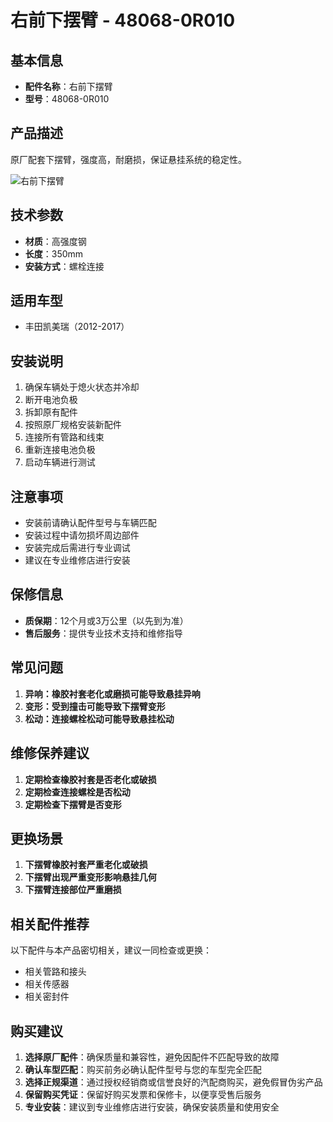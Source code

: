 # 右前下摆臂 - 48068-0R010

## 基本信息

- **配件名称**：右前下摆臂
- **型号**：48068-0R010

## 产品描述

原厂配套下摆臂，强度高，耐磨损，保证悬挂系统的稳定性。


![右前下摆臂](/image/car-parts/48068-0R010.jpg)

## 技术参数

- **材质**：高强度钢
- **长度**：350mm
- **安装方式**：螺栓连接

## 适用车型

- 丰田凯美瑞（2012-2017）

## 安装说明

1. 确保车辆处于熄火状态并冷却
2. 断开电池负极
3. 拆卸原有配件
4. 按照原厂规格安装新配件
5. 连接所有管路和线束
6. 重新连接电池负极
7. 启动车辆进行测试

## 注意事项

- 安装前请确认配件型号与车辆匹配
- 安装过程中请勿损坏周边部件
- 安装完成后需进行专业调试
- 建议在专业维修店进行安装

## 保修信息

- **质保期**：12个月或3万公里（以先到为准）
- **售后服务**：提供专业技术支持和维修指导

## 常见问题

1. **异响：橡胶衬套老化或磨损可能导致悬挂异响**
2. **变形：受到撞击可能导致下摆臂变形**
3. **松动：连接螺栓松动可能导致悬挂松动**

## 维修保养建议

1. **定期检查橡胶衬套是否老化或破损**
2. **定期检查连接螺栓是否松动**
3. **定期检查下摆臂是否变形**

## 更换场景

1. **下摆臂橡胶衬套严重老化或破损**
2. **下摆臂出现严重变形影响悬挂几何**
3. **下摆臂连接部位严重磨损**

## 相关配件推荐

以下配件与本产品密切相关，建议一同检查或更换：

- 相关管路和接头
- 相关传感器
- 相关密封件

## 购买建议

1. **选择原厂配件**：确保质量和兼容性，避免因配件不匹配导致的故障
2. **确认车型匹配**：购买前务必确认配件型号与您的车型完全匹配
3. **选择正规渠道**：通过授权经销商或信誉良好的汽配商购买，避免假冒伪劣产品
4. **保留购买凭证**：保留好购买发票和保修卡，以便享受售后服务
5. **专业安装**：建议到专业维修店进行安装，确保安装质量和使用安全
